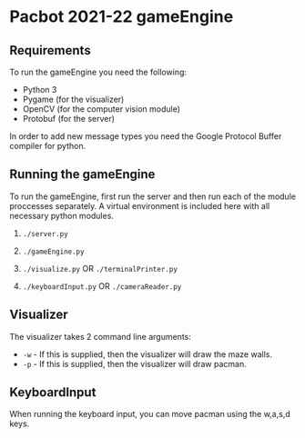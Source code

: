 # Pacbot 2021-22 gameEngine

## Requirements
To run the gameEngine you need the following:
- Python 3
- Pygame (for the visualizer)
- OpenCV (for the computer vision module)
- Protobuf (for the server)


In order to add new message types you need the Google Protocol Buffer compiler for python.

## Running the gameEngine

To run the gameEngine, first run the server and then run each of the module proccesses separately. A virtual environment is included here with all necessary python modules.

1. `./server.py`

2. `./gameEngine.py`

3. `./visualize.py` OR `./terminalPrinter.py`

4. `./keyboardInput.py` OR `./cameraReader.py`

## Visualizer

The visualizer takes 2 command line arguments:
- `-w` - If this is supplied, then the visualizer will draw the maze walls.
- `-p` - If this is supplied, then the visualizer will draw pacman.

## KeyboardInput

When running the keyboard input, you can move pacman using the w,a,s,d keys.
